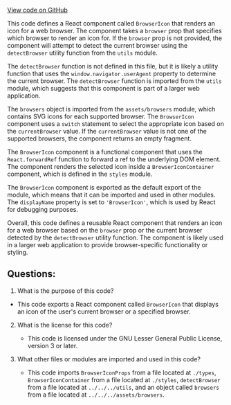 [View code on GitHub](https://github.com/oxygenium/oxygenium-web3/packages/web3-react/src/components/Common/BrowserIcon/index.tsx)

This code defines a React component called `BrowserIcon` that renders an icon for a web browser. The component takes a `browser` prop that specifies which browser to render an icon for. If the `browser` prop is not provided, the component will attempt to detect the current browser using the `detectBrowser` utility function from the `utils` module.

The `detectBrowser` function is not defined in this file, but it is likely a utility function that uses the `window.navigator.userAgent` property to determine the current browser. The `detectBrowser` function is imported from the `utils` module, which suggests that this component is part of a larger web application.

The `browsers` object is imported from the `assets/browsers` module, which contains SVG icons for each supported browser. The `BrowserIcon` component uses a `switch` statement to select the appropriate icon based on the `currentBrowser` value. If the `currentBrowser` value is not one of the supported browsers, the component returns an empty fragment.

The `BrowserIcon` component is a functional component that uses the `React.forwardRef` function to forward a ref to the underlying DOM element. The component renders the selected icon inside a `BrowserIconContainer` component, which is defined in the `styles` module.

The `BrowserIcon` component is exported as the default export of the module, which means that it can be imported and used in other modules. The `displayName` property is set to `'BrowserIcon'`, which is used by React for debugging purposes.

Overall, this code defines a reusable React component that renders an icon for a web browser based on the `browser` prop or the current browser detected by the `detectBrowser` utility function. The component is likely used in a larger web application to provide browser-specific functionality or styling.
## Questions: 
 1. What is the purpose of this code?
   - This code exports a React component called `BrowserIcon` that displays an icon of the user's current browser or a specified browser.

2. What is the license for this code?
   - This code is licensed under the GNU Lesser General Public License, version 3 or later.

3. What other files or modules are imported and used in this code?
   - This code imports `BrowserIconProps` from a file located at `./types`, `BrowserIconContainer` from a file located at `./styles`, `detectBrowser` from a file located at `../../../utils`, and an object called `browsers` from a file located at `../../../assets/browsers`.